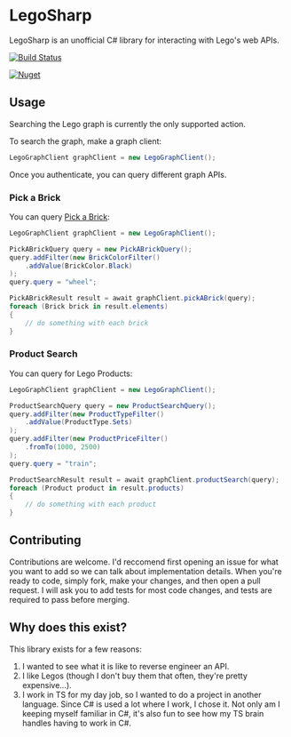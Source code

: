 # LegoSharp

LegoSharp is an unofficial C# library for interacting with Lego's web APIs.

[![Build Status](https://mrayermann.visualstudio.com/LegoSharp/_apis/build/status/rolledback.LegoSharp?branchName=master)](https://mrayermann.visualstudio.com/LegoSharp/_build/latest?definitionId=1&branchName=master)

[![Nuget](https://img.shields.io/nuget/v/LegoSharp)](https://www.nuget.org/packages/LegoSharp/)

## Usage

Searching the Lego graph is currently the only supported action.

To search the graph, make a graph client:
```C#
LegoGraphClient graphClient = new LegoGraphClient();
```

Once you authenticate, you can query different graph APIs.

### Pick a Brick

You can query [Pick a Brick](https://www.lego.com/en-us/page/static/pick-a-brick):
```C#
LegoGraphClient graphClient = new LegoGraphClient();

PickABrickQuery query = new PickABrickQuery();
query.addFilter(new BrickColorFilter()
    .addValue(BrickColor.Black)
);
query.query = "wheel";

PickABrickResult result = await graphClient.pickABrick(query);
foreach (Brick brick in result.elements)
{
    // do something with each brick
}
```

### Product Search

You can query for Lego Products:
```C#
LegoGraphClient graphClient = new LegoGraphClient();

ProductSearchQuery query = new ProductSearchQuery();
query.addFilter(new ProductTypeFilter()
    .addValue(ProductType.Sets)
);
query.addFilter(new ProductPriceFilter()
    .fromTo(1000, 2500)
);
query.query = "train";

ProductSearchResult result = await graphClient.productSearch(query);
foreach (Product product in result.products)
{
    // do something with each product
}
```

## Contributing

Contributions are welcome. I'd reccomend first opening an issue for what you want to add so we can talk about implementation details. When you're ready to code, simply fork, make your changes, and then open a pull request. I will ask you to add tests for most code changes, and tests are required to pass before merging.

## Why does this exist?

This library exists for a few reasons:
1. I wanted to see what it is like to reverse engineer an API.
2. I like Legos (though I don't buy them that often, they're pretty expensive...).
3. I work in TS for my day job, so I wanted to do a project in another language. Since C# is used a lot where I work, I chose it. Not only am I keeping myself familiar in C#, it's also fun to see how my TS brain handles having to work in C#.

